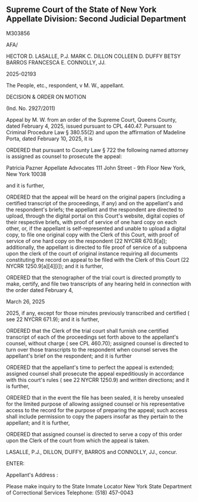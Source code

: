 ## Supreme Court of the State of New York Appellate Division: Second Judicial Department

M303856

AFA/

HECTOR D. LASALLE, P.J. MARK C. DILLON COLLEEN D. DUFFY BETSY BARROS FRANCESCA E. CONNOLLY, JJ.

2025-02193

The People, etc., respondent, v M. W., appellant.

DECISION &amp; ORDER ON MOTION

(Ind. No. 2927/2011)

Appeal  by  M.  W.  from  an  order  of  the  Supreme  Court,  Queens  County,  dated February 4, 2025, issued pursuant to CPL 440.47.  Pursuant to Criminal Procedure Law § 380.55(2) and upon the affirmation of Madeline Porta, dated February 10, 2025, it is

ORDERED that pursuant to County Law § 722 the following named attorney is assigned as counsel to prosecute the appeal:

Patricia Pazner Appellate Advocates 111 John Street - 9th Floor New York, New York 10038

and it is further,

ORDERED that the appeal will be heard on the original papers (including a certified transcript of the proceedings, if any) and on the appellant's and the respondent's briefs; the appellant and the respondent  are directed to upload, through the digital portal on this Court's website, digital copies of their respective briefs, with proof of service of one hard copy on each other, or, if the appellant is self-represented and unable to upload a digital copy, to file one original copy with the Clerk of this Court, with proof of service of one hard copy on the respondent (22 NYCRR 670.9[a]); additionally, the appellant is directed to file proof of service of a subpoena upon the clerk of the court of original instance requiring all documents constituting the record on appeal to be filed with the Clerk of this Court (22 NYCRR 1250.9[a][4][i]); and it is further,

ORDERED that the stenographer of the trial court is directed promptly to make, certify, and file two transcripts of any hearing held in connection with the order dated February 4,

March 26, 2025

2025, if any, except for those minutes previously transcribed and certified ( see 22 NYCRR 671.9); and it is further,

ORDERED that the Clerk of the trial court shall furnish one certified transcript of each of the proceedings set forth above to the appellant's counsel, without charge ( see CPL 460.70); assigned counsel is directed to turn over those transcripts to the respondent when counsel serves the appellant's brief on the respondent; and it is further

ORDERED that the appellant's time to perfect the appeal is extended; assigned counsel  shall  prosecute  the  appeal  expeditiously  in  accordance with  this  court's  rules  ( see 22 NYCRR 1250.9) and written directions; and it is further,

ORDERED that in the event the file has been sealed, it is hereby unsealed for the limited purpose of allowing assigned counsel or his representative access to the record for the purpose of preparing the appeal; such access shall include permission to copy the papers insofar as they pertain to the appellant; and it is further,

ORDERED that assigned counsel is directed to serve a copy of this order upon the Clerk of the court from which the appeal is taken.

LASALLE, P.J., DILLON, DUFFY, BARROS and CONNOLLY, JJ., concur.

ENTER:

<!-- image -->

Appellant's Address :

Please make inquiry to the State Inmate Locator New York State Department of Correctional Services Telephone: (518) 457-0043